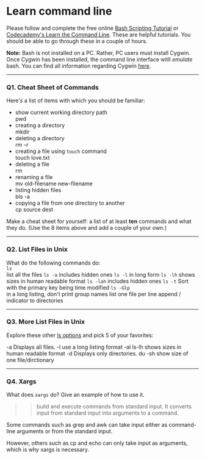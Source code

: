 # Learn command line

Please follow and complete the free online [Bash Scripting Tutorial](https://ryanstutorials.net/bash-scripting-tutorial/) or [Codecademy's Learn the Command Line](https://www.codecademy.com/learn/learn-the-command-line). These are helpful tutorials. You should be able to go through these in a couple of hours.

**Note:** Bash is not installed on a PC. Rather, PC users must install Cygwin. Once Cygwin has been installed, the command line interface witll _emulate_ bash. You can find all information regarding Cygwin [here](https://www.cygwin.com/).

---

### Q1.  Cheat Sheet of Commands  

Here's a list of items with which you should be familiar:  
* show current working directory path		
pwd
* creating a directory		
mkdir
* deleting a directory		
rm -r
* creating a file using `touch` command       
touch love.txt
* deleting a file      
rm
* renaming a file      
mv old-filename new-filename
* listing hidden files      
bls -a
* copying a file from one directory to another      
  cp source dest

Make a cheat sheet for yourself: a list of at least **ten** commands and what they do.  (Use the 8 items above and add a couple of your own.)  


---

### Q2.  List Files in Unix   

What do the following commands do:  
`ls`  
list all the files
`ls -a`   includes hidden ones
`ls -l`   in long form
`ls -lh`  shows sizes in human readable format
`ls -lah`  includes hidden ones
`ls -t`  Sort with the primary key being time modified
`ls -Glp`  
in a long listing, don't print group names
list one file per line
append / indicator to directories



---

### Q3.  More List Files in Unix  

Explore these other [ls options](http://www.techonthenet.com/unix/basic/ls.php) and pick 5 of your favorites:

-a	Displays all files.
-l  use a long listing format
-al
ls-lh shows sizes in human readable format
-d	Displays only directories.
du -sh show size of one file/dirctionary


---

### Q4.  Xargs   

What does `xargs` do? Give an example of how to use it.

> > build and execute commands from standard input. It converts input from standard input into arguments to a command.

Some commands such as grep and awk can take input either as command-line arguments or from the standard input. 

However, others such as cp and echo can only take input as arguments, which is why xargs is necessary.

 

